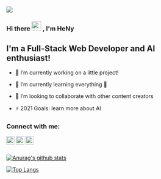 # ![](https://komarev.com/ghpvc/?username=HeNy007&color=ff69b4)

### Hi there <img src="https://media.giphy.com/media/hvRJCLFzcasrR4ia7z/giphy.gif" width="25px"> , I'm HeNy

## I'm a Full-Stack Web Developer and AI enthusiast!

- 🔭 I’m currently working on a little project!

- 🌱 I’m currently learning everything 🤣

- 👯 I’m looking to collaborate with other content creators

- ⚡ 2021 Goals: learn more about AI

### Connect with me:

[<img align="left" alt="heny007 | Facebook" width="22px" src="https://cdn.jsdelivr.net/npm/simple-icons@v3/icons/facebook.svg" />][facebook]

[<img align="left" alt="heny007 | Twitter" width="22px" src="https://cdn.jsdelivr.net/npm/simple-icons@v3/icons/twitter.svg" />][twitter]

[<img align="left" alt="heny007 | LinkedIn" width="22px" src="https://cdn.jsdelivr.net/npm/simple-icons@v3/icons/youtube.svg" />][youtube]


[facebook]: https://www.facebook.com/hani.banihamad.7/

[twitter]: https://twitter.com/HeNyBn

[youtube]: https://www.youtube.com/henybenhamed

<br />

<br />

[![Anurag's github stats](https://github-readme-stats.vercel.app/api?username=HeNy007)](https://github.com/anuraghazra/github-readme-stats)

[![Top Langs](https://github-readme-stats.vercel.app/api/top-langs/?username=HeNy007&layout=compact)](https://github.com/anuraghazra/github-readme-stats)

